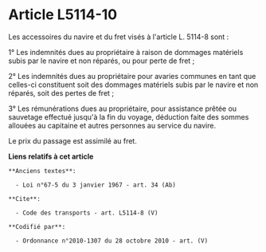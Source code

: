 # Article L5114-10

Les accessoires du navire et du fret visés à l'article L. 5114-8 sont : 

1° Les indemnités dues au propriétaire à raison de dommages matériels subis par le navire et non réparés, ou pour perte de
fret ; 

2° Les indemnités dues au propriétaire pour avaries communes en tant que celles-ci constituent soit des dommages matériels
subis par le navire et non réparés, soit des pertes de fret ; 

3° Les rémunérations dues au propriétaire, pour assistance prêtée ou sauvetage effectué jusqu'à la fin du voyage, déduction
faite des sommes allouées au capitaine et autres personnes au service du navire. 

Le prix du passage est assimilé au fret.

**Liens relatifs à cet article**

	**Anciens textes**:

	  - Loi n°67-5 du 3 janvier 1967 - art. 34 (Ab)

	**Cite**:

	  - Code des transports - art. L5114-8 (V)

	**Codifié par**:

	  - Ordonnance n°2010-1307 du 28 octobre 2010 - art. (V)

